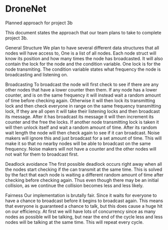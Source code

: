 # DroneNet
Planned approach for project 3b

This document states the approach that our team plans to take to complete project 3b.

General Structure
We plan to have several different data structures that all nodes will have access to,  One is a list of all nodes.  Each node struct will know its position and how many times the node has broadcasted.  It will also contain the lock for the node and the condition variable.  One lock is for the node transmiting.  The condition variable states what frequency the node is broadcasting and listening on.

Broadcasting 
To broadcast the node will first check to see if there are any other nodes that have a lower counter then them.  If any node has a lower counter, and is on the same frequency it will instead wait a random amount of time before checking again.  Otherwise it will then lock its transmitting lock and then check everyone in range on the same frequency transmitting lock,  If they are all open it will take their listening locks and then broadcast its message.  After it has broadcast its message it will then increment its counter and the free the locks.  If another node transmitting lock is taken it will then unlock itself and wait a random amount of time.  After its random wait length the node will then check again to see if it can broadcast.  Noise makers will ignore this and just broadcast for a set amount of time.  This will make it so that no nearby nodes will be able to broadcast on the same frequency.  Noise makers will not have a counter and the other nodes will not wait for them to broadcast first.

Deadlock avoidance
The first possible deadlock occurs right away when all the nodes start checking if the can transmit at the same time.  This is solved by the fact that each node is waiting a different random amount of time after checking before checking again.  Thus even though there may be an initial collision, as we continue the collision becomes less and less likely.

Fairness
Our implementation is brutally fair.  Since it waits for everyone to have a chance to broadcast before it begins to broadcast again.  This means that everyone is guaranteed a chance to talk, but this does cause a huge hit on our efficiency.  At first we will have lots of concurrency since as many nodes as possible will be talking, but near the end of the cycle less and less nodes will be talking at the same time.  This will repeat every cycle.
